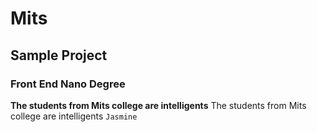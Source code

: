 # Mits
## Sample Project
### Front End Nano Degree
**The students from Mits college are intelligents**
The students from Mits college are intelligents
`Jasmine`
